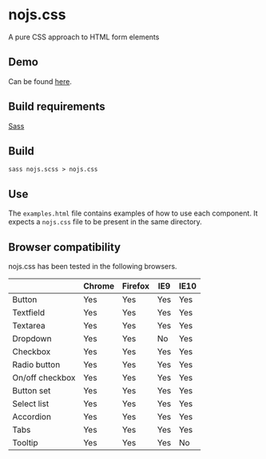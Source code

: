 nojs.css
========
A pure CSS approach to HTML form elements

Demo
----
Can be found [here](http://skeda.se/nojs/examples.html).

Build requirements
------------------
[Sass](http://sass-lang.com/)

Build
-----
`sass nojs.scss > nojs.css`

Use
---
The `examples.html` file contains examples of how to use each component. It expects a `nojs.css` file to be present in the same directory.

Browser compatibility
---------------------
nojs.css has been tested in the following browsers.

|                 | Chrome | Firefox | IE9 | IE10 |
| --------------- | ------ | ------- | --- | ---- |
| Button          | Yes    | Yes     | Yes | Yes  |
| Textfield       | Yes    | Yes     | Yes | Yes  |
| Textarea        | Yes    | Yes     | Yes | Yes  |
| Dropdown        | Yes    | Yes     | No  | Yes  |
| Checkbox        | Yes    | Yes     | Yes | Yes  |
| Radio button    | Yes    | Yes     | Yes | Yes  |
| On/off checkbox | Yes    | Yes     | Yes | Yes  |
| Button set      | Yes    | Yes     | Yes | Yes  |
| Select list     | Yes    | Yes     | Yes | Yes  |
| Accordion       | Yes    | Yes     | Yes | Yes  |
| Tabs            | Yes    | Yes     | Yes | Yes  |
| Tooltip         | Yes    | Yes     | Yes | No   |
